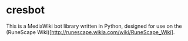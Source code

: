 cresbot
=======

This is a MediaWiki bot library written in Python, designed for use on the (RuneScape Wiki)[http://runescape.wikia.com/wiki/RuneScape_Wiki].
